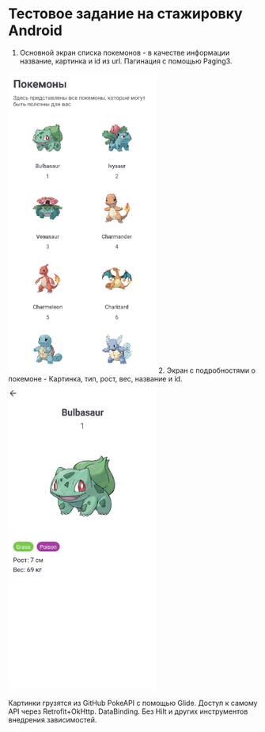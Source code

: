 # Тестовое задание на стажировку Android

1. Основной экран списка покемонов - в качестве информации название, картинка и id из url. Пагинация с помощью Paging3.
<img width="300px" src="https://github.com/wybin4/pokeapi_vk/blob/assets/sc_1.PNG"/>
2. Экран с подробностями о покемоне - Картинка, тип, рост, вес, название и id.
<img width="300px" src="https://github.com/wybin4/pokeapi_vk/blob/assets/sc_2.PNG"/>

Картинки грузятся из GitHub PokeAPI с помощью Glide. Доступ к самому API через Retrofit+OkHttp. DataBinding. Без Hilt и других инструментов внедрения зависимостей.
